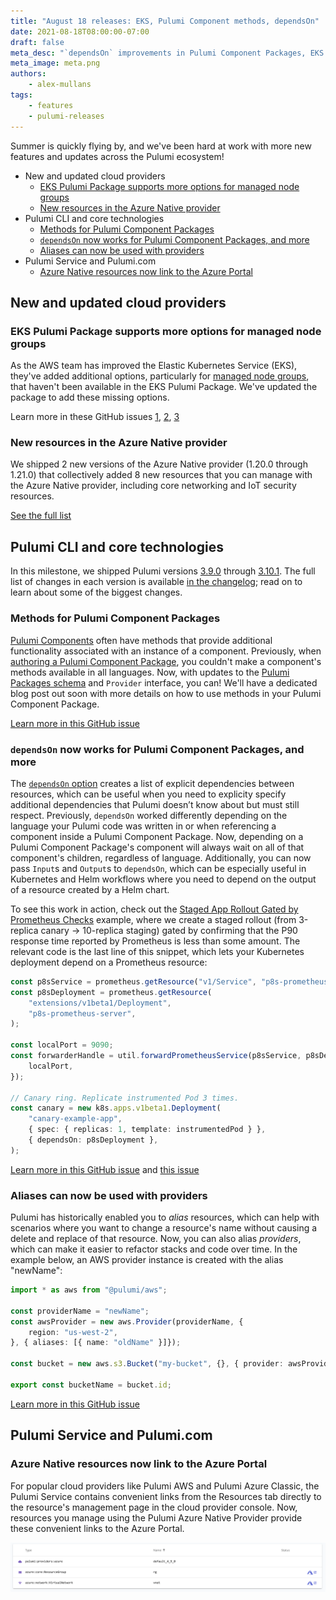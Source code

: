```yaml
---
title: "August 18 releases: EKS, Pulumi Component methods, dependsOn"
date: 2021-08-18T08:00:00-07:00
draft: false
meta_desc: "`dependsOn` improvements in Pulumi Component Packages, EKS Package with more managed node group options, support for methods in Pulumi Component Packages"
meta_image: meta.png
authors:
    - alex-mullans
tags:
    - features
    - pulumi-releases
---
```


Summer is quickly flying by, and we've been hard at work with more new features and updates across the Pulumi ecosystem!

- New and updated cloud providers
  - [EKS Pulumi Package supports more options for managed node groups](/blog/pulumi-release-notes-m60#eks-pulumi-package-supports-more-options-for-managed-node-groups)
  - [New resources in the Azure Native provider](/blog/pulumi-release-notes-m60#new-resources-in-the-azure-native-provider)
- Pulumi CLI and core technologies
  - [Methods for Pulumi Component Packages](/blog/pulumi-release-notes-m60#methods-for-pulumi-component-packages)
  - [`dependsOn` now works for Pulumi Component Packages, and more](/blog/pulumi-release-notes-m60#dependson-now-works-for-pulumi-component-packages-and-more)
  - [Aliases can now be used with providers](/blog/pulumi-release-notes-m60#aliases-can-now-be-used-with-providers)
- Pulumi Service and Pulumi.com
  - [Azure Native resources now link to the Azure Portal](/blog/pulumi-release-notes-m60#azure-native-resources-now-link-to-the-azure-portal)

<!--more-->

## New and updated cloud providers

### EKS Pulumi Package supports more options for managed node groups

As the AWS team has improved the Elastic Kubernetes Service (EKS), they've added additional options, particularly for [managed node groups](https://aws.amazon.com/about-aws/whats-new/2021/05/amazon-eks-managed-node-groups-adds-support-kubernetes-node-taints/), that haven't been available in the EKS Pulumi Package. We've updated the package to add these missing options.

Learn more in these GitHub issues [1](https://github.com/pulumi/pulumi-eks/issues/612), [2](https://github.com/pulumi/pulumi-eks/issues/565), [3](https://github.com/pulumi/pulumi-eks/issues/583)

### New resources in the Azure Native provider

We shipped 2 new versions of the Azure Native provider (1.20.0 through 1.21.0) that collectively added 8 new resources that you can manage with the Azure Native provider, including core networking and IoT security resources.

[See the full list](https://github.com/pulumi/pulumi-azure-native/blob/master/CHANGELOG_OLD.md#1210-2021-08-12)

## Pulumi CLI and core technologies

In this milestone, we shipped Pulumi versions [3.9.0](https://github.com/pulumi/pulumi/releases/tag/v3.9.0) through [3.10.1](https://github.com/pulumi/pulumi/releases/tag/v3.10.1). The full list of changes in each version is available [in the changelog](https://github.com/pulumi/pulumi/releases); read on to learn about some of the biggest changes.

### Methods for Pulumi Component Packages

[Pulumi Components](/docs/concepts/resources#components) often have methods that provide additional functionality associated with an instance of a component. Previously, when [authoring a Pulumi Component Package](/docs/iac/packages-and-automation/pulumi-packages/debugging-provider-packages/), you couldn't make a component's methods available in all languages. Now, with updates to the [Pulumi Packages schema](/docs/iac/packages-and-automation/pulumi-packages/debugging-provider-packages/schema/) and `Provider` interface, you can! We'll have a dedicated blog post out soon with more details on how to use methods in your Pulumi Component Package.

[Learn more in this GitHub issue](https://github.com/pulumi/pulumi/issues/7072)

### `dependsOn` now works for Pulumi Component Packages, and more

The [`dependsOn` option](/docs/concepts/resources#dependson) creates a list of explicit dependencies between resources, which can be useful when you need to explicity specify additional dependencies that Pulumi doesn’t know about but must still respect. Previously, `dependsOn` worked differently depending on the language your Pulumi code was written in or when referencing a component inside a Pulumi Component Package. Now, depending on a Pulumi Component Package's component will always wait on all of that component's children, regardless of language. Additionally, you can now pass `Input`s and `Output`s to `dependsOn`, which can be especially useful in Kubernetes and Helm workflows where you need to depend on the output of a resource created by a Helm chart.

To see this work in action, check out the [Staged App Rollout Gated by Prometheus Checks](https://github.com/pulumi/examples/tree/ca40203279f393c0c159dadcadc97c6007122997/kubernetes-ts-staged-rollout-with-prometheus) example, where we create a staged rollout (from 3-replica canary -> 10-replica staging) gated by confirming that the P90 response time reported by Prometheus is less than some amount. The relevant code is the last line of this snippet, which lets your Kubernetes deployment depend on a Prometheus resource:

```typescript
const p8sService = prometheus.getResource("v1/Service", "p8s-prometheus-server");
const p8sDeployment = prometheus.getResource(
    "extensions/v1beta1/Deployment",
    "p8s-prometheus-server",
);

const localPort = 9090;
const forwarderHandle = util.forwardPrometheusService(p8sService, p8sDeployment, {
    localPort,
});

// Canary ring. Replicate instrumented Pod 3 times.
const canary = new k8s.apps.v1beta1.Deployment(
    "canary-example-app",
    { spec: { replicas: 1, template: instrumentedPod } },
    { dependsOn: p8sDeployment },
);
```

[Learn more in this GitHub issue](https://github.com/pulumi/pulumi/issues/7542) and [this issue](https://github.com/pulumi/pulumi/issues/5642)

### Aliases can now be used with providers

Pulumi has historically enabled you to _alias_ resources, which can help with scenarios where you want to change a resource's name without causing a delete and replace of that resource. Now, you can also alias _providers_, which can make it easier to refactor stacks and code over time. In the example below, an AWS provider instance is created with the alias "newName":

```typescript
import * as aws from "@pulumi/aws";

const providerName = "newName";
const awsProvider = new aws.Provider(providerName, {
    region: "us-west-2",
}, { aliases: [{ name: "oldName" }]});

const bucket = new aws.s3.Bucket("my-bucket", {}, { provider: awsProvider });

export const bucketName = bucket.id;
```

[Learn more in this GitHub issue](https://github.com/pulumi/pulumi/issues/3979)

## Pulumi Service and Pulumi.com

### Azure Native resources now link to the Azure Portal

For popular cloud providers like Pulumi AWS and Pulumi Azure Classic, the Pulumi Service contains convenient links from the Resources tab directly to the resource's management page in the cloud provider console. Now, resources you manage using the Pulumi Azure Native Provider provide these convenient links to the Azure Portal.

![A screenshot of the Pulumi Service's Resources page showing links to the Azure Portal](azure-native-portal-links.png)
